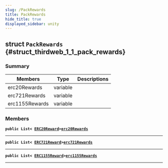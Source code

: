 ```yaml
---
slug: /PackRewards
title: PackRewards
hide_title: true
displayed_sidebar: unity
---
```


## struct `PackRewards` {#struct_thirdweb_1_1_pack_rewards}

### Summary

| Members        | Type     | Descriptions |
| -------------- | -------- | ------------ |
| erc20Rewards   | variable |              |
| erc721Rewards  | variable |              |
| erc1155Rewards | variable |              |

### Members

**`public List< `[`ERC20Reward`](docs/unity/ERC20Reward.md#class_thirdweb_1_1_e_r_c20_reward)`>`[`erc20Rewards`](#struct_thirdweb_1_1_pack_rewards_1a28f748694be9d09e4157bcd8fda9a856)**

---

**`public List< `[`ERC721Reward`](docs/unity/ERC721Reward.md#class_thirdweb_1_1_e_r_c721_reward)`>`[`erc721Rewards`](#struct_thirdweb_1_1_pack_rewards_1a93a891724870af4b0f8d02c595710130)**

---

**`public List< `[`ERC1155Reward`](docs/unity/ERC1155Reward.md#class_thirdweb_1_1_e_r_c1155_reward)`>`[`erc1155Rewards`](#struct_thirdweb_1_1_pack_rewards_1a46c27443be4025a54060f5a050e4e6b4)**

---
